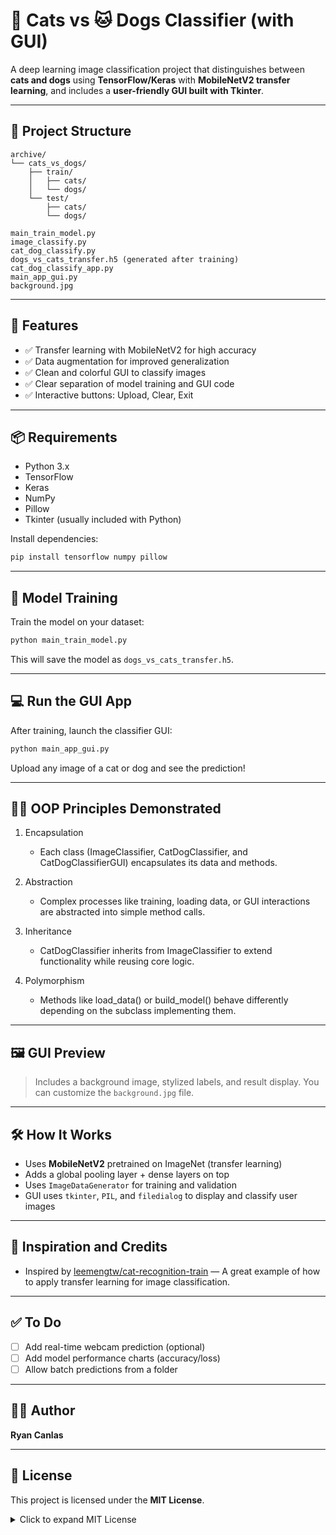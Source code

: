 # 🐶 Cats vs 🐱 Dogs Classifier (with GUI)

A deep learning image classification project that distinguishes between **cats and dogs** using **TensorFlow/Keras** with **MobileNetV2 transfer learning**, and includes a **user-friendly GUI built with Tkinter**.

---

## 📁 Project Structure

```
archive/
└── cats_vs_dogs/
    ├── train/
    │   ├── cats/
    │   └── dogs/
    └── test/
        ├── cats/
        └── dogs/

main_train_model.py
image_classify.py
cat_dog_classify.py
dogs_vs_cats_transfer.h5 (generated after training)
cat_dog_classify_app.py
main_app_gui.py
background.jpg
```

---

## 🚀 Features

- ✅ Transfer learning with MobileNetV2 for high accuracy
- ✅ Data augmentation for improved generalization
- ✅ Clean and colorful GUI to classify images
- ✅ Clear separation of model training and GUI code
- ✅ Interactive buttons: Upload, Clear, Exit

---

## 📦 Requirements

- Python 3.x
- TensorFlow
- Keras
- NumPy
- Pillow
- Tkinter (usually included with Python)

Install dependencies:

```bash
pip install tensorflow numpy pillow
```

---

## 🧠 Model Training

Train the model on your dataset:

```bash
python main_train_model.py
```

This will save the model as `dogs_vs_cats_transfer.h5`.

---

## 💻 Run the GUI App

After training, launch the classifier GUI:

```bash
python main_app_gui.py
```

Upload any image of a cat or dog and see the prediction!

---

## 👨‍🏫 OOP Principles Demonstrated

1. Encapsulation
   - Each class (ImageClassifier, CatDogClassifier, and CatDogClassifierGUI) encapsulates its data and methods.

2. Abstraction
   - Complex processes like training, loading data, or GUI interactions are abstracted into simple method calls.

3. Inheritance
   - CatDogClassifier inherits from ImageClassifier to extend functionality while reusing core logic.

4. Polymorphism
   - Methods like load_data() or build_model() behave differently depending on the subclass implementing them.

---

## 🖼️ GUI Preview

> Includes a background image, stylized labels, and result display. You can customize the `background.jpg` file.

---

## 🛠 How It Works

- Uses **MobileNetV2** pretrained on ImageNet (transfer learning)
- Adds a global pooling layer + dense layers on top
- Uses `ImageDataGenerator` for training and validation
- GUI uses `tkinter`, `PIL`, and `filedialog` to display and classify user images

---

## 📌 Inspiration and Credits

- Inspired by [leemengtw/cat-recognition-train](https://github.com/leemengtw/cat-recognition-train) — A great example of how to apply transfer learning for image classification.

---

## ✅ To Do

- [ ] Add real-time webcam prediction (optional)
- [ ] Add model performance charts (accuracy/loss)
- [ ] Allow batch predictions from a folder

---

## 👨‍💻 Author

**Ryan Canlas**

---

## 📄 License

This project is licensed under the **MIT License**.
<details>
<summary>Click to expand MIT License</summary>

```
MIT License

Copyright (c) 2025 Ryan Canlas

Permission is hereby granted, free of charge, to any person obtaining a copy
of this software and associated documentation files (the “Software”), to deal
in the Software without restriction, including without limitation the rights
to use, copy, modify, merge, publish, distribute, sublicense, and/or sell
copies of the Software, and to permit persons to whom the Software is
furnished to do so, subject to the following conditions:

The above copyright notice and this permission notice shall be included in
all copies or substantial portions of the Software.

THE SOFTWARE IS PROVIDED “AS IS”, WITHOUT WARRANTY OF ANY KIND, EXPRESS OR
IMPLIED, INCLUDING BUT NOT LIMITED TO THE WARRANTIES OF MERCHANTABILITY,
FITNESS FOR A PARTICULAR PURPOSE AND NONINFRINGEMENT. IN NO EVENT SHALL THE
AUTHORS OR COPYRIGHT HOLDERS BE LIABLE FOR ANY CLAIM, DAMAGES OR OTHER
LIABILITY, WHETHER IN AN ACTION OF CONTRACT, TORT OR OTHERWISE, ARISING FROM,
OUT OF OR IN CONNECTION WITH THE SOFTWARE OR THE USE OR OTHER DEALINGS IN
THE SOFTWARE.
```
</details>
